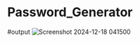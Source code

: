# Password_Generator

#output
![Screenshot 2024-12-18 041500](https://github.com/user-attachments/assets/0bb4487a-d2e9-4ae2-9bf4-b7c47cb10074)
